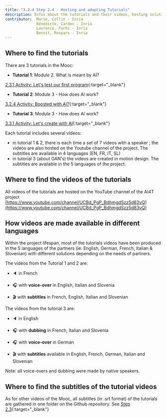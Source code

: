 ```yaml
---
title: "3.2.4 Step 2.4 - Hosting and adapting Tutorials"
description: Infos about the tutorials and their videos, hosting solution, versions available.
contributor:  Marie, Collin - Inria
              Bénédicte, Cardon - Inria
              Laurence, Farhi - Inria
              Benoit, Rospars - Inria
---
```


## Where to find the tutorials

There are 3 tutorials in the Mooc:

-   **Tutorial 1**: Module 2. What is meant by AI?

[2.3.1 Activity: Let's test our first program](https://inrialearninglab.github.io/ai4t//1-Mooc/module-2-what-is-meant-by-ai/2-3-lets-test-our-first-program/2-3-1a-tutorial-lets-test-our-first-program.html){:target="_blank"}

-   **Tutorial 2**: Module 3 - How does AI work?

[3.2.4 Activity: Boosted with AI?](https://inrialearninglab.github.io/ai4t//1-Mooc/module-3-how-does-AI-work/3-2-lets-play-with-the-data/3-2-4a-tutorial-boosted-with-ai.html){:target="_blank"}

-   **Tutorial 3**: Module 3 - How does AI work?

[3.3.1 Activity: Let's create with AI](https://inrialearninglab.github.io/ai4t//1-Mooc/module-3-how-does-AI-work/3-3-of-machine-learning-and-data/3-3-1a-lets-create-with-ai.html){:target="_blank"}

Each tutorial includes several videos:
- in tutorial 1 & 2, there is each time a set of 7 videos with a speaker ; the videos are also hosted on the Youtube channel of the project. The subtitles are available in 4 languages (EN, FR, IT, SL)
- in tutorial 3 (about GAN's) the videos are created in motion design. The subtitles are available in the 5 languages of the project.

## Where to find the videos of the tutorials

All videos of the tutorials are hosted on the YouTube channel of the AI4T project [https://www.youtube.com/channel/UCBd_PgP_BdhmgdSzz5d83vQ](https://www.youtube.com/channel/UCBd_PgP_BdhmgdSzz5d83vQ)

## How videos are made available in different languages

Within the project lifespan, most of the tutorials videos have been produced in the 5 languages of the partners (ie: English, German, French, Italian & Slovenian) with different solutions depending on the needs of partners.

The videos from the Tutorial 1 and 2 are:

-   🔈 in French

-   🎧 with **voice-over** in English, Italian and Slovenia

-   🎬 with **subtitles** in French, English, Italian and Slovenian

The videos from the tutorial 3 are:

-   🔈 in English

-   🎧 with **dubbing** in French, Italian and Slovenia

-   🎧 with **voice-over** in German

-   🎬 with **subtitles** available in English, French, German, Italian and Slovenian

Note: all voice-overs and dubbing were made by native speakers.

## Where to find the subtitles of the tutorial videos

As for other videos of the Mooc, all subtitles (in .srt format) of the tutorials are gathered in one folder on the Github repository.
See [Step 2.3](https://inrialearninglab.github.io/ai4t//3-Build-your-own-training/3-2-Step-2-Translating-the-mooc-resources/3-2-1-Step-2-1.en.md){:target="_blank"}
